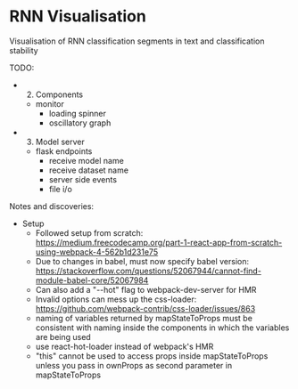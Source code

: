 # RNN Visualisation

Visualisation of RNN classification segments in text and classification stability

TODO:
  - 2. Components
    - monitor
      - loading spinner
      - oscillatory graph
  - 3. Model server
    - flask endpoints
      - receive model name
      - receive dataset name
      - server side events
      - file i/o

Notes and discoveries:
  - Setup
    - Followed setup from scratch: https://medium.freecodecamp.org/part-1-react-app-from-scratch-using-webpack-4-562b1d231e75
    - Due to changes in babel, must now specify babel version: https://stackoverflow.com/questions/52067944/cannot-find-module-babel-core/52067984
    - Can also add a "--hot" flag to webpack-dev-server for HMR
    - Invalid options can mess up the css-loader: https://github.com/webpack-contrib/css-loader/issues/863
    - naming of variables returned by mapStateToProps must be consistent with naming inside the components in which the variables are being used
    - use react-hot-loader instead of webpack's HMR
    - "this" cannot be used to access props inside mapStateToProps unless you pass in ownProps as second parameter in mapStateToProps
